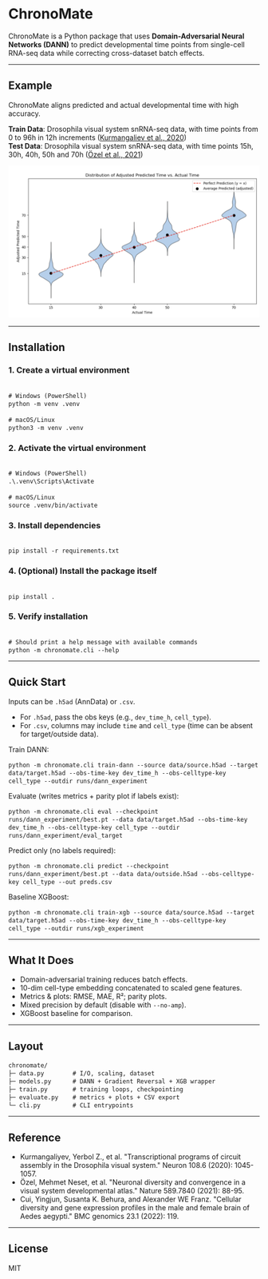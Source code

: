 # ChronoMate

ChronoMate is a Python package that uses **Domain-Adversarial Neural Networks (DANN)** to predict developmental time points from single-cell RNA-seq data while correcting cross-dataset batch effects.

---

## Example

ChronoMate aligns predicted and actual developmental time with high accuracy.

**Train Data**: Drosophila visual system snRNA-seq data, with time points from 0 to 96h in 12h increments ([Kurmangaliev et al., 2020](https://www.cell.com/neuron/fulltext/S0896-6273(20)30774-1?dgcid=raven_jbs_aip_email))  
**Test Data**: Drosophila visual system snRNA-seq data, with time points 15h, 30h, 40h, 50h and 70h ([Özel et al., 2021](https://www.nature.com/articles/s41586-020-2879-3))

![Figure 3 — Predicted vs. Actual](./Fig3.png)

---
## Installation

### 1. Create a virtual environment
<pre><code>
# Windows (PowerShell)
python -m venv .venv

# macOS/Linux
python3 -m venv .venv
</code></pre>

### 2. Activate the virtual environment
<pre><code>
# Windows (PowerShell)
.\.venv\Scripts\Activate

# macOS/Linux
source .venv/bin/activate
</code></pre>

### 3. Install dependencies
<pre><code>
pip install -r requirements.txt
</code></pre>

### 4. (Optional) Install the package itself
<pre><code>
pip install .
</code></pre>

### 5. Verify installation
<pre><code>
# Should print a help message with available commands
python -m chronomate.cli --help
</code></pre>


---

## Quick Start

Inputs can be `.h5ad` (AnnData) or `.csv`.

- For `.h5ad`, pass the obs keys (e.g., `dev_time_h`, `cell_type`).
- For `.csv`, columns may include `time` and `cell_type` (time can be absent for target/outside data).

Train DANN:

    python -m chronomate.cli train-dann --source data/source.h5ad --target data/target.h5ad --obs-time-key dev_time_h --obs-celltype-key cell_type --outdir runs/dann_experiment

Evaluate (writes metrics + parity plot if labels exist):

    python -m chronomate.cli eval --checkpoint runs/dann_experiment/best.pt --data data/target.h5ad --obs-time-key dev_time_h --obs-celltype-key cell_type --outdir runs/dann_experiment/eval_target

Predict only (no labels required):

    python -m chronomate.cli predict --checkpoint runs/dann_experiment/best.pt --data data/outside.h5ad --obs-celltype-key cell_type --out preds.csv

Baseline XGBoost:

    python -m chronomate.cli train-xgb --source data/source.h5ad --target data/target.h5ad --obs-time-key dev_time_h --obs-celltype-key cell_type --outdir runs/xgb_experiment

---

## What It Does

- Domain-adversarial training reduces batch effects.
- 10-dim cell-type embedding concatenated to scaled gene features.
- Metrics & plots: RMSE, MAE, R²; parity plots.
- Mixed precision by default (disable with `--no-amp`).
- XGBoost baseline for comparison.

---

## Layout

    chronomate/
    ├─ data.py        # I/O, scaling, dataset
    ├─ models.py      # DANN + Gradient Reversal + XGB wrapper
    ├─ train.py       # training loops, checkpointing
    ├─ evaluate.py    # metrics + plots + CSV export
    └─ cli.py         # CLI entrypoints

---

## Reference

- Kurmangaliyev, Yerbol Z., et al. "Transcriptional programs of circuit assembly in the Drosophila visual system." Neuron 108.6 (2020): 1045-1057.
- Özel, Mehmet Neset, et al. "Neuronal diversity and convergence in a visual system developmental atlas." Nature 589.7840 (2021): 88-95.
- Cui, Yingjun, Susanta K. Behura, and Alexander WE Franz. "Cellular diversity and gene expression profiles in the male and female brain of Aedes aegypti." BMC genomics 23.1 (2022): 119.

---

## License

MIT
